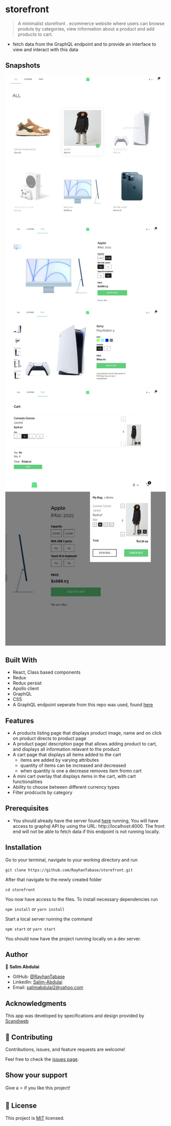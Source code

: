 # storefront
> A minimalist storefront . ecommerce website where users can browse produts by categories, view information about a product and add products to cart.
 - fetch data from the GraphQL endpoint and to provide an interface to view and interact with this data

## Snapshots
![preview](./snapshots/pl.jpeg)
![preview](./snapshots/desc1.jpeg)
![preview](./snapshots/desc2.jpeg)
![preview](./snapshots/cart.jpeg)
![preview](./snapshots/overlay.jpeg)


## Built With
- React, Class based components
- Redux
- Redux persist
- Apollo client
- GraphQL
- CSS
- A GraphQL endpoint seperate from this repo was used, found [here](https://github.com/scandiweb/junior-react-endpoint)

## Features
- A products listing page that displays product image, name and on click on product directs to product page
- A product page/ description page that allows adding product to cart, and displays all information relavant to the product
- A cart page that displays all items added to the cart
    - items are added by varying attributes
    - quantity of items can be increased and decreased
    - when quantity is one a decrease removes item fromn cart
- A mini cart overlay that displays items in the cart, with cart functionalities
- Ability to choose between different currency types
- Filter prodcucts by category 

## Prerequisites
- You should already have the server found [here](https://github.com/scandiweb/junior-react-endpoint) running, You will have access to graphql API by using the URL: http://localhost:4000. The front end will not be able to fetch data if this endpoint is not running locally.

## Installation

Go to your terminal, navigate to your working directory and run

`git clone https://github.com/RayhanTabase/storefront.git`

After that navigate to the newly created folder

`cd storefront`

You now have access to the files.
To install necessary dependencies run

`npm install` or `yarn install`

Start a local server running the command

`npm start` or `yarn start`

You should now have the project running locally on a dev server.

## Author

👤 **Salim Abdulai**

- GitHub: [@RayhanTabase](https://github.com/RayhanTabase)
- LinkedIn: [Salim-Abdulai](https://linkedin.com/in/salimabdulai)
- Email: salimabdulai2@yahoo.com

## Acknowledgments

This app was developed by specifications and design provided by [Scandiweb]('https://scandiweb.com) 

## 🤝 Contributing

Contributions, issues, and feature requests are welcome!

Feel free to check the [issues page](../../issues/).

## Show your support

Give a ⭐️ if you like this project!

## 📝 License

This project is [MIT](./MIT.md) licensed.
